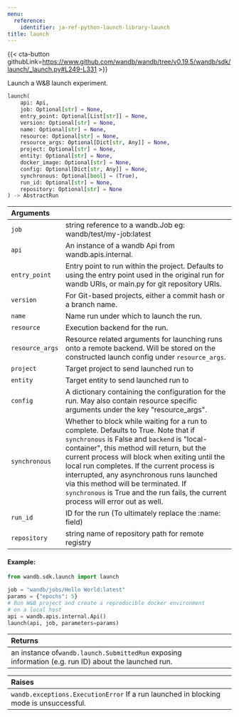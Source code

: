 ```yaml
---
menu:
  reference:
    identifier: ja-ref-python-launch-library-launch
title: launch
---
```


{{< cta-button githubLink=https://www.github.com/wandb/wandb/tree/v0.19.5/wandb/sdk/launch/_launch.py#L249-L331 >}}

Launch a W&B launch experiment.

```python
launch(
    api: Api,
    job: Optional[str] = None,
    entry_point: Optional[List[str]] = None,
    version: Optional[str] = None,
    name: Optional[str] = None,
    resource: Optional[str] = None,
    resource_args: Optional[Dict[str, Any]] = None,
    project: Optional[str] = None,
    entity: Optional[str] = None,
    docker_image: Optional[str] = None,
    config: Optional[Dict[str, Any]] = None,
    synchronous: Optional[bool] = (True),
    run_id: Optional[str] = None,
    repository: Optional[str] = None
) -> AbstractRun
```

| Arguments |  |
| :--- | :--- |
|  `job` |  string reference to a wandb.Job eg: wandb/test/my-job:latest |
|  `api` |  An instance of a wandb Api from wandb.apis.internal. |
|  `entry_point` |  Entry point to run within the project. Defaults to using the entry point used in the original run for wandb URIs, or main.py for git repository URIs. |
|  `version` |  For Git-based projects, either a commit hash or a branch name. |
|  `name` |  Name run under which to launch the run. |
|  `resource` |  Execution backend for the run. |
|  `resource_args` |  Resource related arguments for launching runs onto a remote backend. Will be stored on the constructed launch config under `resource_args`. |
|  `project` |  Target project to send launched run to |
|  `entity` |  Target entity to send launched run to |
|  `config` |  A dictionary containing the configuration for the run. May also contain resource specific arguments under the key "resource_args". |
|  `synchronous` |  Whether to block while waiting for a run to complete. Defaults to True. Note that if `synchronous` is False and `backend` is "local-container", this method will return, but the current process will block when exiting until the local run completes. If the current process is interrupted, any asynchronous runs launched via this method will be terminated. If `synchronous` is True and the run fails, the current process will error out as well. |
|  `run_id` |  ID for the run (To ultimately replace the :name: field) |
|  `repository` |  string name of repository path for remote registry |

#### Example:

```python
from wandb.sdk.launch import launch

job = "wandb/jobs/Hello World:latest"
params = {"epochs": 5}
# Run W&B project and create a reproducible docker environment
# on a local host
api = wandb.apis.internal.Api()
launch(api, job, parameters=params)
```

| Returns |  |
| :--- | :--- |
|  an instance of`wandb.launch.SubmittedRun` exposing information (e.g. run ID) about the launched run. |

| Raises |  |
| :--- | :--- |
|  `wandb.exceptions.ExecutionError` If a run launched in blocking mode is unsuccessful. |